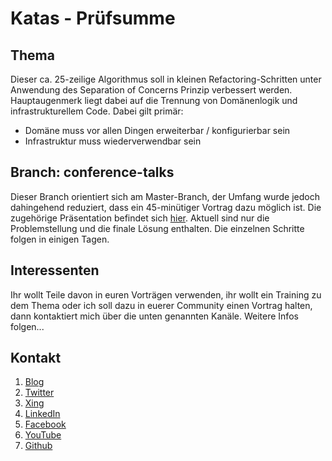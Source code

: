 Katas - Prüfsumme
==================
## Thema
Dieser ca. 25-zeilige Algorithmus soll in kleinen Refactoring-Schritten unter Anwendung des Separation of Concerns Prinzip verbessert werden.
Hauptaugenmerk liegt dabei auf die Trennung von Domänenlogik und infrastrukturellem Code. Dabei gilt primär:

- Domäne muss vor allen Dingen erweiterbar / konfigurierbar sein
- Infrastruktur muss wiederverwendbar sein


## Branch: conference-talks
Dieser Branch orientiert sich am Master-Branch, der Umfang wurde jedoch dahingehend reduziert, dass ein 45-minütiger Vortrag dazu möglich ist.
Die zugehörige Präsentation befindet sich [hier](https://speakerdeck.com/uli_armbruster/separation-of-concerns).
Aktuell sind nur die Problemstellung und die finale Lösung enthalten. Die einzelnen Schritte folgen in einigen Tagen.

## Interessenten
Ihr wollt Teile davon in euren Vorträgen verwenden, ihr wollt ein Training zu dem Thema oder ich soll dazu in euerer Community einen Vortrag halten, dann kontaktiert mich über die unten genannten Kanäle.
Weitere Infos folgen...


## Kontakt
1. [Blog](https://e.co-IT.eu/uli-armbruster/blog)
2. [Twitter](https://e.co-IT.eu/uli-armbruster/twitter)
3. [Xing](https://e.co-IT.eu/uli-armbruster/xing)
4. [LinkedIn](https://e.co-IT.eu/uli-armbruster/xing)
5. [Facebook](https://e.co-IT.eu/uli-armbruster/facebook)
6. [YouTube](https://e.co-IT.eu/uli-armbruster/youtube)
7. [Github](https://e.co-IT.eu/uli-armbruster/github)